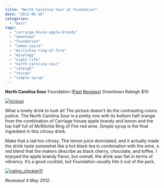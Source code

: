 ```yaml
---
title: "North Carolina Sour at Foundation"
date: "2012-05-18"
categories:
  - "bars"
tags:
  - "carraige-house-apple-brandy"
  - "downtown"
  - "foundation"
  - "lemon-juice"
  - "mcritchie-ring-of-fire"
  - "mixology"
  - "night-life"
  - "north-carolina-sour"
  - "raleigh"
  - "review"
  - "simple-syrup"
---
```


**North Carolina Sour** Foundation ([Past](http://www.thegourmez.com/2011/12/golden-era-foundation/) [Reviews](http://www.thegourmez.com/2011/09/root-beer-flip/)) Downtown Raleigh $10

[![](http://s3.amazonaws.com/thegourmez-wpmedia/2012/05/ncsour.jpg "ncsour")](http://s3.amazonaws.com/thegourmez-wpmedia/2012/05/ncsour.jpg)

What a lovely drink to look at! The picture doesn’t do the contrasting colors justice. The North Carolina Sour is a pretty one with its bottom half orange from the combination of Carriage House apple brandy and lemon and the top half full of McRitchie Ring of Fire red wine. Simple syrup is the final ingredient in this citrusy drink.

Make that a tad too citrusy. The lemon juice dominated, and it actually made the drink taste somewhat like a hot black tea in combination with the wine, a red blend that the makers describe as black cherry, chocolate, and toffee. I enjoyed the apple brandy flavor, but overall, the drink was flat in terms of vibrancy. It’s a good cocktail, but Foundation usually hits it out of the park.

[![](http://s3.amazonaws.com/thegourmez-wpmedia/2009/02/rating_chicken11.gif "rating_chicken11")](http://s3.amazonaws.com/thegourmez-wpmedia/2009/02/rating_chicken11.gif)

_Reviewed 4 May 2012._
